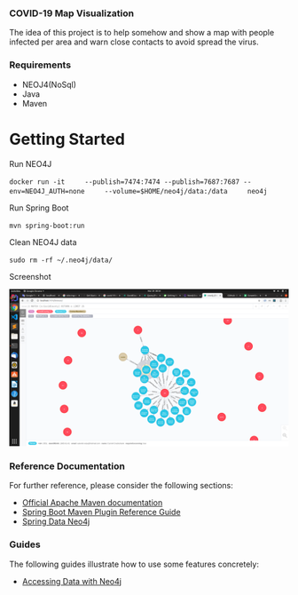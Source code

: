 ### COVID-19 Map Visualization

The idea of this project is to help somehow and show a map with people infected per area and warn close contacts to avoid spread the virus.

### Requirements
* NEOJ4(NoSql)
* Java
* Maven


# Getting Started

Run NEO4J

`
docker run -it     --publish=7474:7474 --publish=7687:7687 --env=NEO4J_AUTH=none     --volume=$HOME/neo4j/data:/data     neo4j
`

Run Spring Boot

`
mvn spring-boot:run
`

Clean NEO4J data

`
sudo rm -rf ~/.neo4j/data/
`

Screenshot

![Screenshot](screenshot_1.png "Screenshot")

### Reference Documentation
For further reference, please consider the following sections:

* [Official Apache Maven documentation](https://maven.apache.org/guides/index.html)
* [Spring Boot Maven Plugin Reference Guide](https://docs.spring.io/spring-boot/docs/2.2.6.RELEASE/maven-plugin/)
* [Spring Data Neo4j](https://docs.spring.io/spring-boot/docs/2.2.6.RELEASE/reference/htmlsingle/#boot-features-neo4j)

### Guides
The following guides illustrate how to use some features concretely:

* [Accessing Data with Neo4j](https://spring.io/guides/gs/accessing-data-neo4j/)

